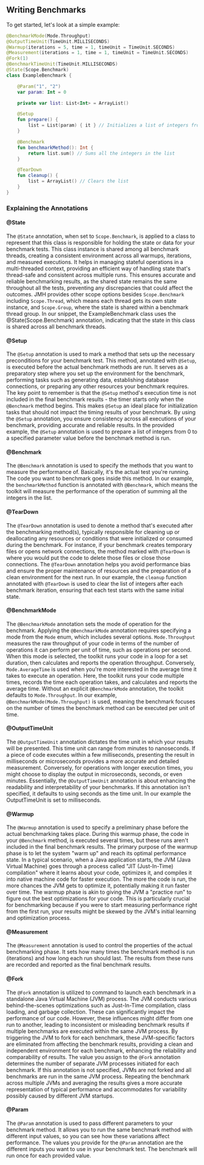 ## Writing Benchmarks

To get started, let's look at a simple example:

```kotlin
@BenchmarkMode(Mode.Throughput)
@OutputTimeUnit(TimeUnit.MILLISECONDS)
@Warmup(iterations = 5, time = 1, timeUnit = TimeUnit.SECONDS)
@Measurement(iterations = 1, time = 1, timeUnit = TimeUnit.SECONDS)
@Fork(1)
@BenchmarkTimeUnit(TimeUnit.MILLISECONDS)
@State(Scope.Benchmark)
class ExampleBenchmark {

    @Param("1", "2")
    var param: Int = 0

    private var list: List<Int> = ArrayList()

    @Setup
    fun prepare() {
        list = List(param) { it } // Initializes a list of integers from 0 to param - 1
    }

    @Benchmark
    fun benchmarkMethod(): Int {
        return list.sum() // Sums all the integers in the list
    }

    @TearDown
    fun cleanup() {
        list = ArrayList() // Clears the list
    }
}
```

### Explaining the Annotations

#### @State

The `@State` annotation, when set to `Scope.Benchmark`, is applied to a class to represent that this class is responsible for holding the state or data for your benchmark tests. This class instance is shared among all benchmark threads, creating a consistent environment across all warmups, iterations, and measured executions. It helps in managing stateful operations in a multi-threaded context, providing an efficient way of handling state that's thread-safe and consistent across multiple runs. This ensures accurate and reliable benchmarking results, as the shared state remains the same throughout all the tests, preventing any discrepancies that could affect the outcomes. JMH provides other scope options besides `Scope.Benchmark` including `Scope.Thread`, which means each thread gets its own state instance, and `Scope.Group`, where the state is shared within a benchmark thread group.  In our snippet, the ExampleBenchmark class uses the @State(Scope.Benchmark) annotation, indicating that the state in this class is shared across all benchmark threads.

#### @Setup

The `@Setup` annotation is used to mark a method that sets up the necessary preconditions for your benchmark test. This method, annotated with `@Setup`, is executed before the actual benchmark methods are run. It serves as a preparatory step where you set up the environment for the benchmark, performing tasks such as generating data, establishing database connections, or preparing any other resources your benchmark requires. The key point to remember is that the `@Setup` method's execution time is not included in the final benchmark results - the timer starts only when the `@Benchmark` method begins. This makes `@Setup` an ideal place for initialization tasks that should not impact the timing results of your benchmark. By using the `@Setup` annotation, you ensure consistency across all executions of your benchmark, providing accurate and reliable results. In the provided example, the `@Setup` annotation is used to prepare a list of integers from 0 to a specified parameter value before the benchmark method is run.

#### @Benchmark

The `@Benchmark` annotation is used to specify the methods that you want to measure the performance of. Basically, it's the actual test you're running. The code you want to benchmark goes inside this method. In our example, the `benchmarkMethod` function is annotated with `@Benchmark`, which means the toolkit will measure the performance of the operation of summing all the integers in the list.

#### @TearDown

The `@TearDown` annotation is used to denote a method that's executed after the benchmarking method(s), typically responsible for cleaning up or deallocating any resources or conditions that were initialized or consumed during the benchmark. For instance, if your benchmark creates temporary files or opens network connections, the method marked with `@TearDown` is where you would put the code to delete those files or close those connections. The `@TearDown` annotation helps you avoid performance bias and ensure the proper maintenance of resources and the preparation of a clean environment for the next run. In our example, the `cleanup` function annotated with `@TearDown` is used to clear the list of integers after each benchmark iteration, ensuring that each test starts with the same initial state.

#### @BenchmarkMode

The `@BenchmarkMode` annotation sets the mode of operation for the benchmark. Applying the `@BenchmarkMode` annotation requires specifying a mode from the `Mode` enum, which includes several options. `Mode.Throughput` measures the raw throughput of your code in terms of the number of operations it can perform per unit of time, such as operations per second. When this mode is selected, the toolkit runs your code in a loop for a set duration, then calculates and reports the operation throughput. Conversely, `Mode.AverageTime` is used when you're more interested in the average time it takes to execute an operation. Here, the toolkit runs your code multiple times, records the time each operation takes, and calculates and reports the average time. Without an explicit `@BenchmarkMode` annotation, the toolkit defaults to `Mode.Throughput`. In our example, `@BenchmarkMode(Mode.Throughput)` is used, meaning the benchmark focuses on the number of times the benchmark method can be executed per unit of time.

#### @OutputTimeUnit

The `@OutputTimeUnit` annotation dictates the time unit in which your results will be presented. This time unit can range from minutes to nanoseconds. If a piece of code executes within a few milliseconds, presenting the result in milliseconds or microseconds provides a more accurate and detailed measurement. Conversely, for operations with longer execution times, you might choose to display the output in microseconds, seconds, or even minutes. Essentially, the `@OutputTimeUnit` annotation is about enhancing the readability and interpretability of your benchmarks. If this annotation isn't specified, it defaults to using seconds as the time unit. In our example the OutputTimeUnit is set to milliseconds.

#### @Warmup

The `@Warmup` annotation is used to specify a preliminary phase before the actual benchmarking takes place. During this warmup phase, the code in your `@Benchmark` method, is executed several times, but these runs aren't included in the final benchmark results. The primary purpose of the warmup phase is to let the system "warm up" and reach its optimal performance state. In a typical scenario, when a Java application starts, the JVM (Java Virtual Machine) goes through a process called "JIT (Just-In-Time) compilation" where it learns about your code, optimizes it, and compiles it into native machine code for faster execution. The more the code is run, the more chances the JVM gets to optimize it, potentially making it run faster over time. The warmup phase is akin to giving the JVM a "practice run" to figure out the best optimizations for your code. This is particularly crucial for benchmarking because if you were to start measuring performance right from the first run, your results might be skewed by the JVM's initial learning and optimization process. 

#### @Measurement

The `@Measurement` annotation is used to control the properties of the actual benchmarking phase. It sets how many times the benchmark method is run (iterations) and how long each run should last. The results from these runs are recorded and reported as the final benchmark results.

#### @Fork

The `@Fork` annotation is utilized to command to launch each benchmark in a standalone Java Virtual Machine (JVM) process. The JVM conducts various behind-the-scenes optimizations such as Just-In-Time compilation, class loading, and garbage collection. These can significantly impact the performance of our code. However, these influences might differ from one run to another, leading to inconsistent or misleading benchmark results if multiple benchmarks are executed within the same JVM process. By triggering the JVM to fork for each benchmark, these JVM-specific factors are eliminated from affecting the benchmark results, providing a clean and independent environment for each benchmark, enhancing the reliability and comparability of results. The value you assign to the `@Fork` annotation determines the number of separate JVM processes initiated for each benchmark. If this annotation is not specified, JVMs are not forked and all benchmarks are run in the same JVM process. Repeating the benchmark across multiple JVMs and averaging the results gives a more accurate representation of typical performance and accommodates for variability possibly caused by different JVM startups.

#### @Param

The `@Param` annotation is used to pass different parameters to your benchmark method. It allows you to run the same benchmark method with different input values, so you can see how these variations affect performance. The values you provide for the `@Param` annotation are the different inputs you want to use in your benchmark test. The benchmark will run once for each provided value.
